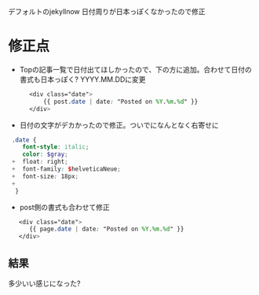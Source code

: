 デフォルトのjekyllnow 日付周りが日本っぽくなかったので修正


# 修正点

* Topの記事一覧で日付出てほしかったので、下の方に追加。合わせて日付の書式も日本っぽく? YYYY.MM.DDに変更


```scss
      <div class="date">
          {{ post.date | date: "Posted on %Y.%m.%d" }}
      </div>

```

* 日付の文字がデカかったので修正。ついでになんとなく右寄せに

```scss
 .date {
    font-style: italic;
    color: $gray;
 +  float: right;
 +  font-family: $helveticaNeue;
 +  font-size: 18px;
 +
  }

```

* post側の書式も合わせて修正

```scss
   <div class="date">
      {{ page.date | date: "Posted on %Y.%m.%d" }}
   </div>

```

## 結果
多少いい感じになった?
